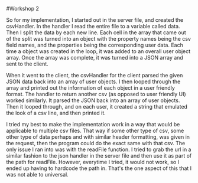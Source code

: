 #Workshop 2

So for my implementation, I started out in the server file, and created the csvHandler. In the handler 
I read the entire file to a variable called data. Then I split the data by each new line. Each cell in the array that came out of the split 
was turned into an object with the property names being the csv field names, and the properties being the corresponding user data. Each time a 
object was created in the loop, it was added to an overall user object array. Once the array was complete, it was turned into a JSON array and 
sent to the client. 

When it went to the client, the csvHandler for the client parsed the given JSON data back into an array of user objects. I then looped 
through the array and printed out the information of each object in a user friendly format. The handler to return another csv (as opposed to
user friendly UI) worked similarly. It parsed the JSON back into an array of user objects. Then it looped through, and on each user, it created
a string that emulated the look of a csv line, and then printed it. 

I tried my best to make the implementation work in a way that would be applicable to multiple csv files. That way if some other type of csv,
some other type of data perhaps and with similar header formatting, was given in the request, then the program could do the exact same with that
csv. The only issue I ran into was with the readFile function. I tried to grab the url in a similar fashion to the json handler in the server file and then use it as part of the path for readFile. However, everytime I tried, it would not work, so I ended up having to hardcode the path in. That's the one aspect of this that I was not able to universal.
